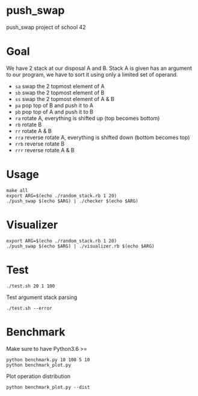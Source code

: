 # push_swap

push_swap project of school 42

# Goal

We have 2 stack at our disposal A and B.
Stack A is given has an argument to our program,
we have to sort it using only a limited set of operand.

* `sa` swap the 2 topmost element of A
* `sb` swap the 2 topmost element of B
* `ss` swap the 2 topmost element of A & B
* `pa` pop top of B and push it to A
* `pb` pop top of A and push it to B
* `ra` rotate A, everything is shifted up (top becomes bottom)
* `rb` rotate B
* `rr` rotate A & B
* `rra` reverse rotate A,
        everything is shifted down (bottom becomes top)
* `rrb` reverse rotate B
* `rrr` reverse rotate A & B

# Usage

```
make all
export ARG=$(echo ./random_stack.rb 1 20)
./push_swap $(echo $ARG) | ./checker $(echo $ARG)
```

# Visualizer

```
export ARG=$(echo ./random_stack.rb 1 20)
./push_swap $(echo $ARG) | ./visualizer.rb $(echo $ARG)
```

# Test

```
./test.sh 20 1 100
```

Test argument stack parsing

```
./test.sh --error
```

# Benchmark

Make sure to have Python3.6 >=

```
python benchmark.py 10 100 5 10
python benchmark_plot.py
```

Plot operation distribution

```
python benchmark_plot.py --dist
```
